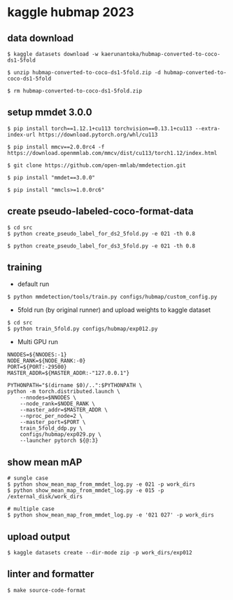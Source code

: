 # kaggle hubmap 2023

## data download

```
$ kaggle datasets download -w kaerunantoka/hubmap-converted-to-coco-ds1-5fold

$ unzip hubmap-converted-to-coco-ds1-5fold.zip -d hubmap-converted-to-coco-ds1-5fold

$ rm hubmap-converted-to-coco-ds1-5fold.zip
```

## setup mmdet 3.0.0

```
$ pip install torch==1.12.1+cu113 torchvision==0.13.1+cu113 --extra-index-url https://download.pytorch.org/whl/cu113

$ pip install mmcv==2.0.0rc4 -f https://download.openmmlab.com/mmcv/dist/cu113/torch1.12/index.html

$ git clone https://github.com/open-mmlab/mmdetection.git

$ pip install "mmdet==3.0.0"

$ pip install "mmcls>=1.0.0rc6"
```

## create pseudo-labeled-coco-format-data

```
$ cd src
$ python create_pseudo_label_for_ds2_5fold.py -e 021 -th 0.8

$ python create_pseudo_label_for_ds3_5fold.py -e 021 -th 0.8
```

## training

- default run
```
$ python mmdetection/tools/train.py configs/hubmap/custom_config.py
```

- 5fold run (by original runner) and upload weights to kaggle dataset
```
$ cd src
$ python train_5fold.py configs/hubmap/exp012.py
```

- Multi GPU run
```
NNODES=${NNODES:-1}
NODE_RANK=${NODE_RANK:-0}
PORT=${PORT:-29500}
MASTER_ADDR=${MASTER_ADDR:-"127.0.0.1"}

PYTHONPATH="$(dirname $0)/..":$PYTHONPATH \
python -m torch.distributed.launch \
    --nnodes=$NNODES \
    --node_rank=$NODE_RANK \
    --master_addr=$MASTER_ADDR \
    --nproc_per_node=2 \
    --master_port=$PORT \
    train_5fold_ddp.py \
    configs/hubmap/exp029.py \
    --launcher pytorch ${@:3}
```

## show mean mAP

```
# sungle case
$ python show_mean_map_from_mmdet_log.py -e 021 -p work_dirs
$ python show_mean_map_from_mmdet_log.py -e 015 -p /external_disk/work_dirs

# multiple case
$ python show_mean_map_from_mmdet_log.py -e '021 027' -p work_dirs
```

## upload output

```
$ kaggle datasets create --dir-mode zip -p work_dirs/exp012
```

## linter and formatter

```
$ make source-code-format
```